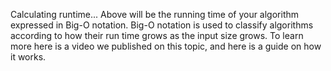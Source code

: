 Calculating runtime...
Above will be the running time of your algorithm expressed in Big-O notation. Big-O notation is used to classify algorithms according to how their run time grows as the input size grows. To learn more here is a video we published on this topic, and here is a guide on how it works.
